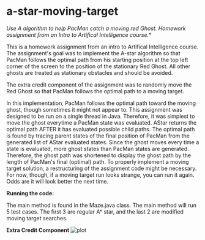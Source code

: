 # a-star-moving-target
**Use A* algorithm to help PacMan catch a moving red Ghost. Homework assignment from an Intro to Artifical Intelligence course.**


This is a homework assignment from an intro to Artifical Intelligence course.
The assignment's goal was to implement the A-star algorithm so that PacMan follows the optimal path
from his starting position at the top left corner of the screen to the position of the stationary Red Ghost.
All other ghosts are treated as stationary obstacles and should be avoided. 

The extra credit component of the assignment was to randomly move the Red Ghost 
so that PacMan follows the optimal path to a moving target.

In this implementation, PacMan follows the optimal path toward the moving ghost, 
though sometimes it might not appear to. This assignment was designed to be run 
on a single thread in Java. Therefore, it was simplest to move the ghost everytime 
a PacMan state was evaluated. AStar returns the optimal path AFTER it has evaluated possible
child paths. The optimal path is found by tracing parent states of the final position of PacMan
from the generated list of AStar evaluated states. Since the ghost moves every time a state 
is evaluated, more ghost states than PacMan states are generated. Therefore, the 
ghost path was shortened to display the ghost path by the length of PacMan's final (optimal) path.
To properly implement a moving target solution, a restructuring of the assignment code might be necessary. For now, though, if a moving target run looks strange, you can run it again. Odds are it will look better the next time.

**Running the code:**  

The main method is found in the Maze.java class. 
The main method will run 5 test cases. 
The first 3 are regular A* star, and the last 2 are modified moving target searches.

**Extra Credit Component**
![plot](./moving-target.gif)
